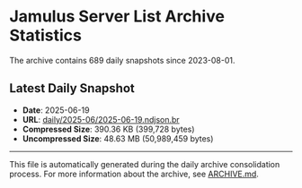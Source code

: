 # Jamulus Server List Archive Statistics

The archive contains 689 daily snapshots since 2023-08-01.

## Latest Daily Snapshot

- **Date**: 2025-06-19
- **URL**: [daily/2025-06/2025-06-19.ndjson.br](https://jamulus-archive.ap-south-1.linodeobjects.com/main/daily/2025-06/2025-06-19.ndjson.br)
- **Compressed Size**: 390.36 KB (399,728 bytes)
- **Uncompressed Size**: 48.63 MB (50,989,459 bytes)

---

This file is automatically generated during the daily archive consolidation process.
For more information about the archive, see [ARCHIVE.md](ARCHIVE.md).
